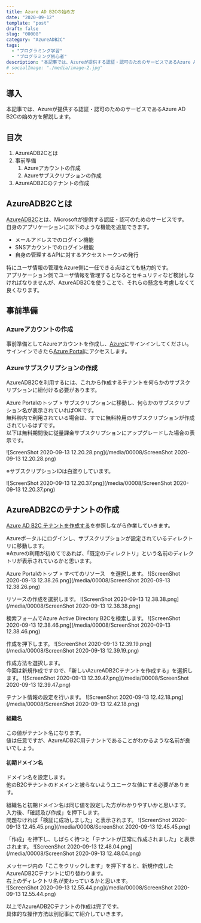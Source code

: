 ```yaml
---
title: Azure AD B2Cの始め方
date: "2020-09-12"
template: "post"
draft: false
slug: "00008"
category: "AzureADB2C"
tags:
  - "プログラミング学習"
  - "プログラミング初心者"
description: "本記事では、Azureが提供する認証・認可のためのサービスであるAzure AD B2Cの始め方を解説します"
# socialImage: "./media/image-2.jpg"
---
```


## 導入

本記事では、Azureが提供する認証・認可のためのサービスであるAzure AD B2Cの始め方を解説します。

## 目次

1. AzureADB2Cとは
2. 事前準備
   1. Azureアカウントの作成
   2. Azureサブスクリプションの作成
3. AzureADB2Cのテナントの作成

## AzureADB2Cとは

[AzureADB2C](https://docs.microsoft.com/ja-jp/azure/active-directory-b2c/overview)とは、Microsoftが提供する認証・認可のためのサービスです。  
自身のアプリケーションに以下のような機能を追加できます。  
- メールアドレスでのログイン機能
- SNSアカウントでのログイン機能
- 自身の管理するAPIに対するアクセストークンの発行

特にユーザ情報の管理をAzure側に一任できる点はとても魅力的です。  
アプリケーション側でユーザ情報を管理するとなるとセキュリティなど検討しなければなりませんが、AzureADB2Cを使うことで、それらの懸念を考慮しなくて良くなります。  

## 事前準備

### Azureアカウントの作成

事前準備としてAzureアカウントを作成し、[Azure](https://azure.microsoft.com/ja-jp/)にサインインしてください。  
サインインできたら[Azure Portal](https://portal.azure.com/#home)にアクセスします。  

### Azureサブスクリプションの作成

AzureADB2Cを利用するには、これから作成するテナントを何らかのサブスクリプションに紐付ける必要があります。  

Azure Portalのトップ > サブスクリプションに移動し、何らかのサブスクリプション名が表示されていればOKです。  
無料枠内で利用されている場合は、すでに無料枠用のサブスクリプションが作成されているはずです。  
以下は無料期間後に従量課金サブスクリプションにアップグレードした場合の表示です。  

![ScreenShot 2020-09-13 12.20.28.png](/media/00008/ScreenShot 2020-09-13 12.20.28.png)

※サブスクリプションIDは白塗りしています。  

![ScreenShot 2020-09-13 12.20.37.png](/media/00008/ScreenShot 2020-09-13 12.20.37.png)

## AzureADB2Cのテナントの作成

[Azure AD B2C テナントを作成する](https://docs.microsoft.com/ja-jp/azure/active-directory-b2c/tutorial-create-tenant#create-an-azure-ad-b2c-tenant)を参照しながら作業していきます。  

Azureポータルにログインし、サブスクリプションが設定されているディレクトリに移動します。  
※Azureの利用が初めてであれば、「既定のディレクトリ」という名前のディレクトリが表示されているかと思います。  

Azure Portalのトップ > すべてのリソース　を選択します。
![ScreenShot 2020-09-13 12.38.26.png](/media/00008/ScreenShot 2020-09-13 12.38.26.png)

リソースの作成を選択します。
![ScreenShot 2020-09-13 12.38.38.png](/media/00008/ScreenShot 2020-09-13 12.38.38.png)

検索フォームでAzure Active Directory B2Cを検索します。
![ScreenShot 2020-09-13 12.38.46.png](/media/00008/ScreenShot 2020-09-13 12.38.46.png)

作成を押下します。
![ScreenShot 2020-09-13 12.39.19.png](/media/00008/ScreenShot 2020-09-13 12.39.19.png)

作成方法を選択します。  
今回は新規作成ですので、「新しいAzureADB2Cテナントを作成する」を選択します。
![ScreenShot 2020-09-13 12.39.47.png](/media/00008/ScreenShot 2020-09-13 12.39.47.png)

テナント情報の設定を行います。
![ScreenShot 2020-09-13 12.42.18.png](/media/00008/ScreenShot 2020-09-13 12.42.18.png)

#### 組織名

この値がテナント名になります。  
値は任意ですが、AzureADB2C用テナントであることがわかるような名前が良いでしょう。  

#### 初期ドメイン名

ドメイン名を設定します。  
他のB2Cテナントのドメインと被らないようユニークな値にする必要があります。  

組織名と初期ドメイン名は同じ値を設定した方がわかりやすいかと思います。  
入力後、「確認及び作成」を押下します。  
問題なければ「検証に成功しました」と表示されます。
![ScreenShot 2020-09-13 12.45.45.png](/media/00008/ScreenShot 2020-09-13 12.45.45.png)

「作成」を押下し、しばらく待つと「テナントが正常に作成されました」と表示されます。
![ScreenShot 2020-09-13 12.48.04.png](/media/00008/ScreenShot 2020-09-13 12.48.04.png)

メッセージ内の「ここをクリックします」を押下すると、新規作成したAzureADB2Cテナントに切り替わります。  
右上のディレクトリ名が変わっているかと思います。  
![ScreenShot 2020-09-13 12.55.44.png](/media/00008/ScreenShot 2020-09-13 12.55.44.png)

以上でAzureADB2Cテナントの作成は完了です。  
具体的な操作方法は別記事にて紹介していきます。
